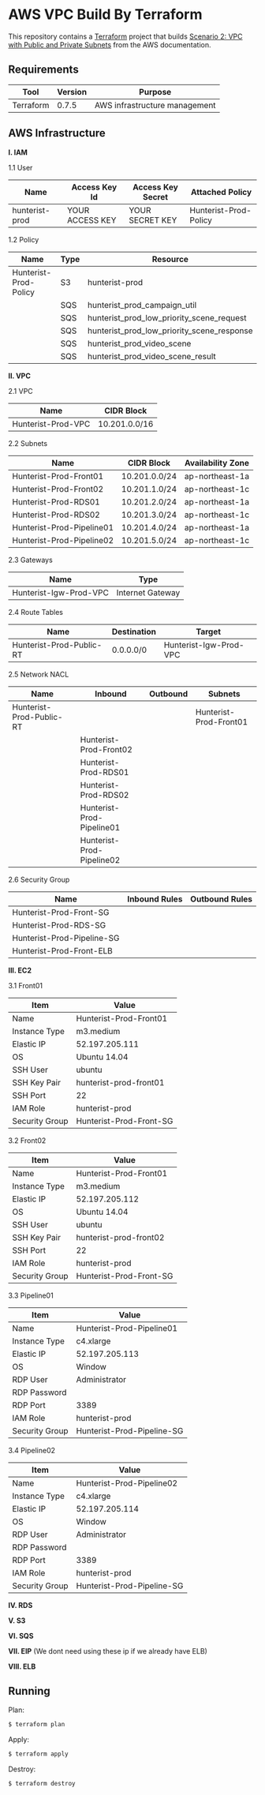 AWS VPC Build By Terraform 
================================================================================

This repository contains a [Terraform](https://www.terraform.io/) project that builds [Scenario 2: VPC with Public and Private Subnets](http://docs.aws.amazon.com/AmazonVPC/latest/UserGuide/VPC_Scenario2.html) from the AWS documentation.


Requirements
--------------------------------------------------------------------------------


Tool       | Version      | Purpose
---------- | ------------ | ----------------------------------------------------
Terraform  | 0.7.5        | AWS infrastructure management


AWS Infrastructure
--------------------------------------------------------------------------------
**I. IAM**

1.1 User

| Name           | Access Key Id    | Access Key Secret | Attached Policy
| -------------- | ---------------- | ----------------- | ---------------------
| hunterist-prod | YOUR ACCESS KEY  | YOUR SECRET KEY   | Hunterist-Prod-Policy

1.2 Policy

| Name                    | Type       | Resource
| ----------------------- | ---------- | ---------------------------  
| Hunterist-Prod-Policy   | S3         | hunterist-prod
|                         | SQS        | hunterist_prod_campaign_util
|                         | SQS        | hunterist_prod_low_priority_scene_request
|                         | SQS        | hunterist_prod_low_priority_scene_response
|                         | SQS        | hunterist_prod_video_scene
|                         | SQS        | hunterist_prod_video_scene_result


**II. VPC**

2.1 VPC

| Name               | CIDR Block
| ------------------ | ----------------
| Hunterist-Prod-VPC | 10.201.0.0/16

2.2 Subnets

| Name                       | CIDR Block       | Availability Zone
| -------------------------- | ---------------- | ----------------- 
| Hunterist-Prod-Front01     | 10.201.0.0/24    | ap-northeast-1a 
| Hunterist-Prod-Front02     | 10.201.1.0/24    | ap-northeast-1c
| Hunterist-Prod-RDS01       | 10.201.2.0/24    | ap-northeast-1a
| Hunterist-Prod-RDS02       | 10.201.3.0/24    | ap-northeast-1c
| Hunterist-Prod-Pipeline01  | 10.201.4.0/24    | ap-northeast-1a
| Hunterist-Prod-Pipeline02  | 10.201.5.0/24    | ap-northeast-1c

2.3 Gateways

| Name                       | Type
| -------------------------- | ----------------------
| Hunterist-Igw-Prod-VPC     | Internet Gateway

2.4 Route Tables

| Name                       | Destination      | Target               
| -------------------------- | ---------------- | ------------------------|
| Hunterist-Prod-Public-RT   | 0.0.0.0/0        | Hunterist-Igw-Prod-VPC  


2.5 Network NACL

| Name                       | Inbound          | Outbound                | Subnets
| -------------------------- | ---------------- | ------------------------| ----------------------
| Hunterist-Prod-Public-RT   |                  |                         | Hunterist-Prod-Front01
                                                                          | Hunterist-Prod-Front02
                                                                          | Hunterist-Prod-RDS01
                                                                          | Hunterist-Prod-RDS02
                                                                          | Hunterist-Prod-Pipeline01
                                                                          | Hunterist-Prod-Pipeline02

2.6 Security Group

| Name                       | Inbound Rules    | Outbound Rules          
| -------------------------- | ---------------- | ------------------------
| Hunterist-Prod-Front-SG    |                  |                         
| Hunterist-Prod-RDS-SG      |                  |      
| Hunterist-Prod-Pipeline-SG |                  |                          
| Hunterist-Prod-Front-ELB   |                  |       

**III. EC2**

3.1 Front01

| Item            | Value          
| --------------- | ----------------
| Name            | Hunterist-Prod-Front01
| Instance Type   | m3.medium      
| Elastic IP      | 52.197.205.111      
| OS              | Ubuntu 14.04
| SSH User        | ubuntu
| SSH Key Pair    | hunterist-prod-front01
| SSH Port        | 22
| IAM Role        | hunterist-prod
| Security Group  | Hunterist-Prod-Front-SG

3.2 Front02

| Item            | Value          
| --------------- | ----------------
| Name            | Hunterist-Prod-Front01
| Instance Type   | m3.medium     
| Elastic IP      | 52.197.205.112      
| OS              | Ubuntu 14.04
| SSH User        | ubuntu
| SSH Key Pair    | hunterist-prod-front02
| SSH Port        | 22
| IAM Role        | hunterist-prod
| Security Group  | Hunterist-Prod-Front-SG

3.3 Pipeline01

| Item            | Value          
| --------------- | ----------------
| Name            | Hunterist-Prod-Pipeline01
| Instance Type   | c4.xlarge     
| Elastic IP      | 52.197.205.113      
| OS              | Window
| RDP User        | Administrator
| RDP Password    | 
| RDP Port        | 3389
| IAM Role        | hunterist-prod
| Security Group  | Hunterist-Prod-Pipeline-SG

3.4 Pipeline02

| Item            | Value          
| --------------- | ----------------
| Name            | Hunterist-Prod-Pipeline02
| Instance Type   | c4.xlarge     
| Elastic IP      | 52.197.205.114      
| OS              | Window
| RDP User        | Administrator
| RDP Password    | 
| RDP Port        | 3389
| IAM Role        | hunterist-prod
| Security Group  | Hunterist-Prod-Pipeline-SG

**IV. RDS**

**V. S3**

**VI. SQS**

**VII. EIP** (We dont need using these ip if we already have ELB)

**VIII. ELB**


Running
--------------------------------------------------------------------------------
Plan:

```sh
$ terraform plan
```

Apply:

```sh
$ terraform apply
```

Destroy:

```sh
$ terraform destroy
```